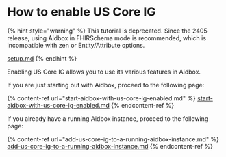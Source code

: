 # How to enable US Core IG

{% hint style="warning" %}
This tutorial is deprecated. Since the 2405 release, using Aidbox in FHIRSchema mode is recommended, which is incompatible with zen or Entity/Attribute options.

[setup.md](../../../modules/profiling-and-validation/fhir-schema-validator/setup.md "mention")
{% endhint %}

Enabling US Core IG allows you to use its various features in Aidbox.

If you are just starting out with Aidbox, proceed to the following page:

{% content-ref url="start-aidbox-with-us-core-ig-enabled.md" %}
[start-aidbox-with-us-core-ig-enabled.md](start-aidbox-with-us-core-ig-enabled.md)
{% endcontent-ref %}

If you already have a running Aidbox instance, proceed to the following page:

{% content-ref url="add-us-core-ig-to-a-running-aidbox-instance.md" %}
[add-us-core-ig-to-a-running-aidbox-instance.md](add-us-core-ig-to-a-running-aidbox-instance.md)
{% endcontent-ref %}
